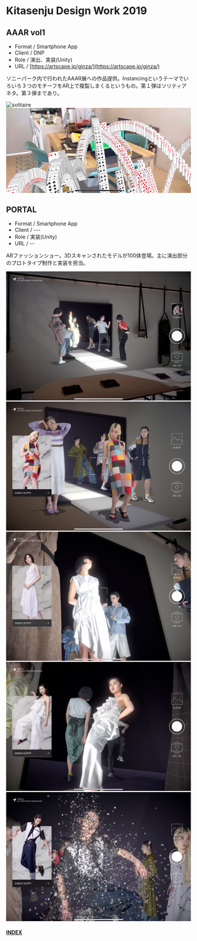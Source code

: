 # Kitasenju Design Work 2019


## AAAR vol1

* Format / Smartphone App
* Client / DNP
* Role / 演出、実装(Unity)
* URL / [https://artscape.jp/ginza/](https://artscape.jp/ginza/)

ソニーパーク内で行われたAAAR展への作品提供。Instancingというテーマでいろいろ３つのモチーフをAR上で複製しまくるというもの。第１弾はソリティアネタ。第３弾まであり。

![solitaire](https://kitasenjudesign.github.io/img/solitaire.gif)
![solitaire](./img/solitaire.jpg)


## PORTAL

* Format / Smartphone App
* Client / ---
* Role / 実装(Unity)
* URL / --

ARファッションショー。3Dスキャンされたモデルが100体登場。主に演出部分のプロトタイプ制作と実装を担当。

![portal](./img/portal01.jpg)
![portal](./img/portal02.jpg)
![portal](./img/portal03.jpg)
![portal](./img/portal04.jpg)
![portal](./img/portal05.jpg)




#### [INDEX](https://kitasenjudesign.github.io/work/)
